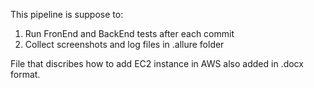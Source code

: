 This pipeline is suppose to: 

1. Run FronEnd  and BackEnd tests after each commit
2. Collect screenshots and log files in .allure folder

File that discribes how to add EC2 instance in AWS also added in .docx format. 


